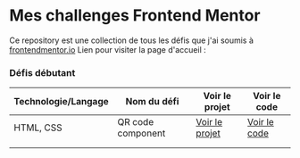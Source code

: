 # Mes challenges Frontend Mentor

Ce repository est une collection de tous les défis que j'ai soumis à [frontendmentor.io](https://www.frontendmentor.io/home)
Lien pour visiter la page d'accueil : 

### Défis débutant

| Technologie/Langage | Nom du défi           | Voir le projet                  | Voir le code                    |
|---------------------|----------------------|--------------------------------|---------------------------------|
| HTML, CSS           | QR code component     | [Voir le projet](lien_vers_page) | [Voir le code](lien_vers_code)   |
|                     |                      |                                |                                 |
|                     |                      |                                |                                 |


